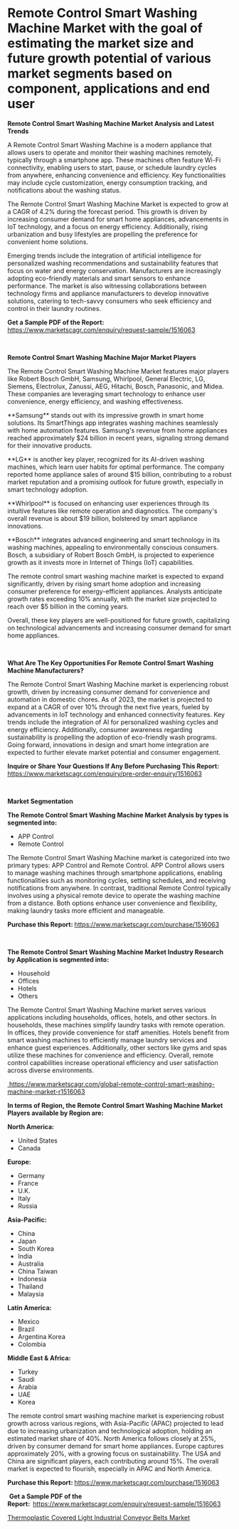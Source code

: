 <p><h1>Remote Control Smart Washing Machine Market with the goal of estimating the market size and future growth potential of various market segments based on component, applications and end user</h1></p><p><strong>Remote Control Smart Washing Machine Market Analysis and Latest Trends</strong></p>
<p><p>A Remote Control Smart Washing Machine is a modern appliance that allows users to operate and monitor their washing machines remotely, typically through a smartphone app. These machines often feature Wi-Fi connectivity, enabling users to start, pause, or schedule laundry cycles from anywhere, enhancing convenience and efficiency. Key functionalities may include cycle customization, energy consumption tracking, and notifications about the washing status.</p><p>The Remote Control Smart Washing Machine Market is expected to grow at a CAGR of 4.2% during the forecast period. This growth is driven by increasing consumer demand for smart home appliances, advancements in IoT technology, and a focus on energy efficiency. Additionally, rising urbanization and busy lifestyles are propelling the preference for convenient home solutions.</p><p>Emerging trends include the integration of artificial intelligence for personalized washing recommendations and sustainability features that focus on water and energy conservation. Manufacturers are increasingly adopting eco-friendly materials and smart sensors to enhance performance. The market is also witnessing collaborations between technology firms and appliance manufacturers to develop innovative solutions, catering to tech-savvy consumers who seek efficiency and control in their laundry routines.</p></p>
<p><strong>Get a Sample PDF of the Report:&nbsp;</strong> <a href="https://www.marketscagr.com/enquiry/request-sample/1516063?utm_campaign=3095&utm_medium=2&utm_source=Github&utm_content=ia&utm_term=29032025&utm_id=remote-control-smart-washing-machine">https://www.marketscagr.com/enquiry/request-sample/1516063</a></p>
<p>&nbsp;</p>
<p><strong>Remote Control Smart Washing Machine Major Market Players</strong></p>
<p><p>The Remote Control Smart Washing Machine Market features major players like Robert Bosch GmbH, Samsung, Whirlpool, General Electric, LG, Siemens, Electrolux, Zanussi, AEG, Hitachi, Bosch, Panasonic, and Midea. These companies are leveraging smart technology to enhance user convenience, energy efficiency, and washing effectiveness.</p><p>**Samsung** stands out with its impressive growth in smart home solutions. Its SmartThings app integrates washing machines seamlessly with home automation features. Samsung's revenue from home appliances reached approximately $24 billion in recent years, signaling strong demand for their innovative products.</p><p>**LG** is another key player, recognized for its AI-driven washing machines, which learn user habits for optimal performance. The company reported home appliance sales of around $15 billion, contributing to a robust market reputation and a promising outlook for future growth, especially in smart technology adoption.</p><p>**Whirlpool** is focused on enhancing user experiences through its intuitive features like remote operation and diagnostics. The company's overall revenue is about $19 billion, bolstered by smart appliance innovations.</p><p>**Bosch** integrates advanced engineering and smart technology in its washing machines, appealing to environmentally conscious consumers. Bosch, a subsidiary of Robert Bosch GmbH, is projected to experience growth as it invests more in Internet of Things (IoT) capabilities.</p><p>The remote control smart washing machine market is expected to expand significantly, driven by rising smart home adoption and increasing consumer preference for energy-efficient appliances. Analysts anticipate growth rates exceeding 10% annually, with the market size projected to reach over $5 billion in the coming years.</p><p>Overall, these key players are well-positioned for future growth, capitalizing on technological advancements and increasing consumer demand for smart home appliances.</p></p>
<p>&nbsp;</p>
<p><strong>What Are The Key Opportunities For Remote Control Smart Washing Machine Manufacturers?</strong></p>
<p><p>The Remote Control Smart Washing Machine market is experiencing robust growth, driven by increasing consumer demand for convenience and automation in domestic chores. As of 2023, the market is projected to expand at a CAGR of over 10% through the next five years, fueled by advancements in IoT technology and enhanced connectivity features. Key trends include the integration of AI for personalized washing cycles and energy efficiency. Additionally, consumer awareness regarding sustainability is propelling the adoption of eco-friendly wash programs. Going forward, innovations in design and smart home integration are expected to further elevate market potential and consumer engagement.</p></p>
<p><strong>Inquire or Share Your Questions If Any Before Purchasing This Report:</strong> <a href="https://www.marketscagr.com/enquiry/pre-order-enquiry/1516063?utm_campaign=3095&utm_medium=2&utm_source=Github&utm_content=ia&utm_term=29032025&utm_id=remote-control-smart-washing-machine">https://www.marketscagr.com/enquiry/pre-order-enquiry/1516063</a></p>
<p>&nbsp;</p>
<p><strong>Market Segmentation</strong></p>
<p><strong>The Remote Control Smart Washing Machine Market Analysis by types is segmented into:</strong></p>
<p><ul><li>APP Control</li><li>Remote Control</li></ul></p>
<p><p>The Remote Control Smart Washing Machine market is categorized into two primary types: APP Control and Remote Control. APP Control allows users to manage washing machines through smartphone applications, enabling functionalities such as monitoring cycles, setting schedules, and receiving notifications from anywhere. In contrast, traditional Remote Control typically involves using a physical remote device to operate the washing machine from a distance. Both options enhance user convenience and flexibility, making laundry tasks more efficient and manageable.</p></p>
<p><strong>Purchase this Report:&nbsp;</strong><a href="https://www.marketscagr.com/purchase/1516063?utm_campaign=3095&utm_medium=2&utm_source=Github&utm_content=ia&utm_term=29032025&utm_id=remote-control-smart-washing-machine">https://www.marketscagr.com/purchase/1516063</a></p>
<p>&nbsp;</p>
<p><strong>The Remote Control Smart Washing Machine Market Industry Research by Application is segmented into:</strong></p>
<p><ul><li>Household</li><li>Offices</li><li>Hotels</li><li>Others</li></ul></p>
<p><p>The Remote Control Smart Washing Machine market serves various applications including households, offices, hotels, and other sectors. In households, these machines simplify laundry tasks with remote operation. In offices, they provide convenience for staff amenities. Hotels benefit from smart washing machines to efficiently manage laundry services and enhance guest experiences. Additionally, other sectors like gyms and spas utilize these machines for convenience and efficiency. Overall, remote control capabilities increase operational efficiency and user satisfaction across diverse environments.</p></p>
<p><a href="https://www.marketscagr.com/global-remote-control-smart-washing-machine-market-r1516063?utm_campaign=3095&utm_medium=2&utm_source=Github&utm_content=ia&utm_term=29032025&utm_id=remote-control-smart-washing-machine">&nbsp;https://www.marketscagr.com/global-remote-control-smart-washing-machine-market-r1516063</a></p>
<p><strong>In terms of Region, the Remote Control Smart Washing Machine Market Players available by Region are:</strong></p>
<p>
    <p> <strong> North America: </strong>
        <ul>
            <li>United States</li>
            <li>Canada</li>
        </ul>
        </p> 
    <p> <strong> Europe: </strong>
        <ul>
            <li>Germany</li>
            <li>France</li>
            <li>U.K.</li>
            <li>Italy</li>
            <li>Russia</li>
        </ul>
        </p> 
    <p> <strong> Asia-Pacific: </strong>
        <ul>
            <li>China</li>
            <li>Japan</li>
            <li>South Korea</li>
            <li>India</li>
            <li>Australia</li>
            <li>China Taiwan</li>
            <li>Indonesia</li>
            <li>Thailand</li>
            <li>Malaysia</li>
        </ul>
        </p> 
    <p> <strong> Latin America: </strong>
        <ul>
            <li>Mexico</li>
            <li>Brazil</li>
            <li>Argentina Korea</li>
            <li>Colombia</li>
        </ul>
        </p> 
    <p> <strong> Middle East & Africa: </strong>
        <ul>
            <li>Turkey</li>
            <li>Saudi</li>
            <li>Arabia</li>
            <li>UAE</li>
            <li>Korea</li>
        </ul>
    </p>
    </p>
<p><p>The remote control smart washing machine market is experiencing robust growth across various regions, with Asia-Pacific (APAC) projected to lead due to increasing urbanization and technological adoption, holding an estimated market share of 40%. North America follows closely at 25%, driven by consumer demand for smart home appliances. Europe captures approximately 20%, with a growing focus on sustainability. The USA and China are significant players, each contributing around 15%. The overall market is expected to flourish, especially in APAC and North America.</p></p>
<p><strong>Purchase this Report: </strong><a href="https://www.marketscagr.com/purchase/1516063?utm_campaign=3095&utm_medium=2&utm_source=Github&utm_content=ia&utm_term=29032025&utm_id=remote-control-smart-washing-machine">https://www.marketscagr.com/purchase/1516063</a></p>
<p>&nbsp;<strong>Get a Sample PDF of the Report:&nbsp;&nbsp;</strong><a href="https://www.marketscagr.com/enquiry/request-sample/1516063?utm_campaign=3095&utm_medium=2&utm_source=Github&utm_content=ia&utm_term=29032025&utm_id=remote-control-smart-washing-machine">https://www.marketscagr.com/enquiry/request-sample/1516063</a></p>
<p><strong></strong></p>
<p><p><a href="https://github.com/muhjanaidu/Market-Research-Report-List-1/blob/main/thermoplastic-covered-light-industrial-conveyor-belts-market.md?utm_campaign=3095&utm_medium=2&utm_source=Github&utm_content=ia&utm_term=29032025&utm_id=remote-control-smart-washing-machine">Thermoplastic Covered Light Industrial Conveyor Belts Market</a></p></p>